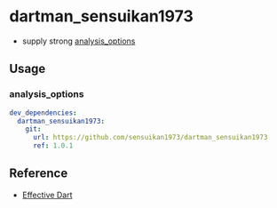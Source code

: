 # dartman_sensuikan1973

- supply strong [analysis_options](https://dart.dev/guides/language/analysis-options)
<!-- - support generating [GitHub Actions](https://github.co.jp/features/actions) for [Flutter](https://flutter.dev/)/[Dart](https://dart.dev/) -->

## Usage

### analysis_options

```pubspec.yaml
dev_dependencies:
  dartman_sensuikan1973:
    git:
      url: https://github.com/sensuikan1973/dartman_sensuikan1973
      ref: 1.0.1
```

## Reference

- [Effective Dart](https://dart.dev/guides/language/effective-dart)
